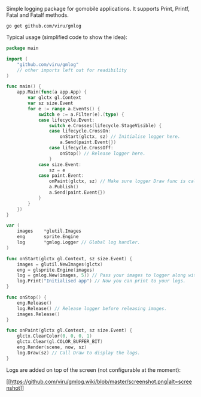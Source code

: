 Simple logging package for gomobile applications. It supports Print, Printf, Fatal and Fatalf methods.

`go get github.com/viru/gmlog`

Typical usage (simplified code to show the idea):

```go
package main

import (
	"github.com/viru/gmlog"
	// other imports left out for readibility
)

func main() {
	app.Main(func(a app.App) {
		var glctx gl.Context
		var sz size.Event
		for e := range a.Events() {
			switch e := a.Filter(e).(type) {
			case lifecycle.Event:
				switch e.Crosses(lifecycle.StageVisible) {
				case lifecycle.CrossOn:
					onStart(glctx, sz) // Initialise logger here.
					a.Send(paint.Event{})
				case lifecycle.CrossOff:
					onStop() // Release logger here.
				}
			case size.Event:
				sz = e
			case paint.Event:
				onPaint(glctx, sz) // Make sure logger Draw func is called here.
				a.Publish()
				a.Send(paint.Event{})
			}
		}
	})
}

var (
	images    *glutil.Images
	eng       sprite.Engine
	log       *gmlog.Logger // Global log handler.
)

func onStart(glctx gl.Context, sz size.Event) {
	images = glutil.NewImages(glctx)
	eng = glsprite.Engine(images)
	log = gmlog.New(images, 5)) // Pass your images to logger along with lines limit.
	log.Print("Initialised app") // Now you can print to your logs.
}

func onStop() {
	eng.Release()
	log.Release() // Release logger before releasing images.
	images.Release()
}

func onPaint(glctx gl.Context, sz size.Event) {
	glctx.ClearColor(0, 0, 0, 1)
	glctx.Clear(gl.COLOR_BUFFER_BIT)
	eng.Render(scene, now, sz)
	log.Draw(sz) // Call Draw to display the logs.
}
```

Logs are added on top of the screen (not configurable at the moment):

[[https://github.com/viru/gmlog.wiki/blob/master/screenshot.png|alt=screenshot]]